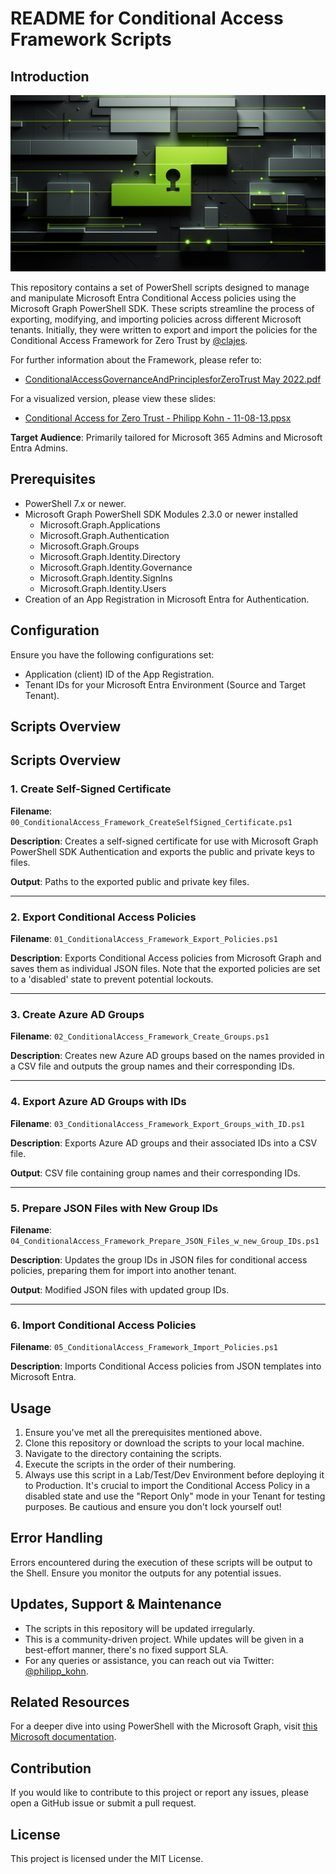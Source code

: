 # README for Conditional Access Framework Scripts

## Introduction

![Alt text](Readme_Headline.png)

This repository contains a set of PowerShell scripts designed to manage and manipulate Microsoft Entra Conditional Access policies using the Microsoft Graph PowerShell SDK. These scripts streamline the process of exporting, modifying, and importing policies across different Microsoft tenants. Initially, they were written to export and import the policies for the Conditional Access Framework for Zero Trust by [@clajes](<https://github.com/clajes>).

For further information about the Framework, please refer to:
- [ConditionalAccessGovernanceAndPrinciplesforZeroTrust May 2022.pdf](<../ConditionalAccessGovernanceAndPrinciplesforZeroTrust May 2022.pdf>)

For a visualized version, please view these slides:
- [Conditional Access for Zero Trust - Philipp Kohn - 11-08-13.ppsx](<https://view.officeapps.live.com/op/view.aspx?src=https%3A%2F%2Fraw.githubusercontent.com%2Fphilippkohn%2FConditionalAccessforZeroTrustResources%2Fmain%2FConditional%2520Access%2520for%2520Zero%2520Trust%2520-%2520Philipp%2520Kohn%2520-%252011-08-13.ppsx&wdOrigin=BROWSELINK>)

**Target Audience**: Primarily tailored for Microsoft 365 Admins and Microsoft Entra Admins.

## Prerequisites

- PowerShell 7.x or newer.
- Microsoft Graph PowerShell SDK Modules 2.3.0 or newer installed
    - Microsoft.Graph.Applications
    - Microsoft.Graph.Authentication
    - Microsoft.Graph.Groups
    - Microsoft.Graph.Identity.Directory
    - Microsoft.Graph.Identity.Governance
    - Microsoft.Graph.Identity.SignIns
    - Microsoft.Graph.Identity.Users
- Creation of an App Registration in Microsoft Entra for Authentication.

## Configuration

Ensure you have the following configurations set:

- Application (client) ID of the App Registration.
- Tenant IDs for your Microsoft Entra Environment (Source and Target Tenant).

## Scripts Overview

## Scripts Overview

### 1. Create Self-Signed Certificate

**Filename**: `00_ConditionalAccess_Framework_CreateSelfSigned_Certificate.ps1`

**Description**: Creates a self-signed certificate for use with Microsoft Graph PowerShell SDK Authentication and exports the public and private keys to files.

**Output**: Paths to the exported public and private key files.

---

### 2. Export Conditional Access Policies

**Filename**: `01_ConditionalAccess_Framework_Export_Policies.ps1`

**Description**: Exports Conditional Access policies from Microsoft Graph and saves them as individual JSON files. Note that the exported policies are set to a 'disabled' state to prevent potential lockouts.

---

### 3. Create Azure AD Groups

**Filename**: `02_ConditionalAccess_Framework_Create_Groups.ps1`

**Description**: Creates new Azure AD groups based on the names provided in a CSV file and outputs the group names and their corresponding IDs.

---

### 4. Export Azure AD Groups with IDs

**Filename**: `03_ConditionalAccess_Framework_Export_Groups_with_ID.ps1`

**Description**: Exports Azure AD groups and their associated IDs into a CSV file.

**Output**: CSV file containing group names and their corresponding IDs.

---

### 5. Prepare JSON Files with New Group IDs

**Filename**: `04_ConditionalAccess_Framework_Prepare_JSON_Files_w_new_Group_IDs.ps1`

**Description**: Updates the group IDs in JSON files for conditional access policies, preparing them for import into another tenant.

**Output**: Modified JSON files with updated group IDs.

---

### 6. Import Conditional Access Policies

**Filename**: `05_ConditionalAccess_Framework_Import_Policies.ps1`

**Description**: Imports Conditional Access policies from JSON templates into Microsoft Entra.


## Usage

1. Ensure you've met all the prerequisites mentioned above.
2. Clone this repository or download the scripts to your local machine.
3. Navigate to the directory containing the scripts.
4. Execute the scripts in the order of their numbering.
5. Always use this script in a Lab/Test/Dev Environment before deploying it to Production. It's crucial to import the Conditional Access Policy in a disabled state and use the "Report Only" mode in your Tenant for testing purposes. Be cautious and ensure you don't lock yourself out!

## Error Handling

Errors encountered during the execution of these scripts will be output to the Shell. Ensure you monitor the outputs for any potential issues.

## Updates, Support & Maintenance

- The scripts in this repository will be updated irregularly.
- This is a community-driven project. While updates will be given in a best-effort manner, there's no fixed support SLA.
- For any queries or assistance, you can reach out via Twitter: [@philipp_kohn](https://twitter.com/philipp_kohn).

## Related Resources

For a deeper dive into using PowerShell with the Microsoft Graph, visit [this Microsoft documentation](https://learn.microsoft.com/en-us/powershell/microsoftgraph).

## Contribution

If you would like to contribute to this project or report any issues, please open a GitHub issue or submit a pull request.

## License

This project is licensed under the MIT License.
